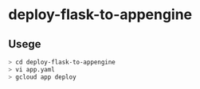 # deploy-flask-to-appengine

## Usege

```sh
> cd deploy-flask-to-appengine
> vi app.yaml
> gcloud app deploy
```
